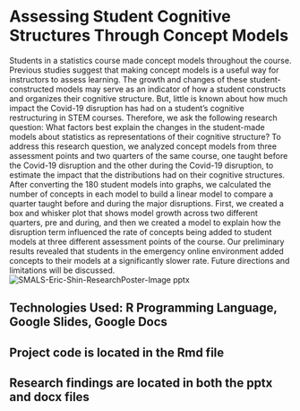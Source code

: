 # Assessing Student Cognitive Structures Through Concept Models 
Students in a statistics course made concept models throughout the course. Previous studies suggest that making concept models is a useful way for instructors to assess learning. The growth and changes of these student-constructed models may serve as an indicator of how a student constructs and organizes their cognitive structure. But, little is known about how much impact the Covid-19 disruption has had on a student’s cognitive restructuring in STEM courses. Therefore, we ask the following research question: What factors best explain the changes in the student-made models about statistics as representations of their cognitive structure? To address this research question, we analyzed concept models from three assessment points and two quarters of the same course, one taught before the Covid-19 disruption and the other during the Covid-19 disruption, to estimate the impact that the distributions had on their cognitive structures. After converting the 180 student models into graphs, we calculated the number of concepts in each model to build a linear model to compare a quarter taught before and during the major disruptions. First, we created a box and whisker plot that shows model growth across two different quarters, pre and during, and then we created a model to explain how the disruption term influenced the rate of concepts being added to student models at three different assessment points of the course. Our preliminary results revealed that students in the emergency online environment added concepts to their models at a significantly slower rate. Future directions and limitations will be discussed.
![SMALS-Eric-Shin-ResearchPoster-Image pptx](https://github.com/user-attachments/assets/ab4ffa1a-a51d-482b-9e99-0ad220181402)
## Technologies Used: R Programming Language, Google Slides, Google Docs
## Project code is located in the Rmd file
## Research findings are located in both the pptx and docx files
